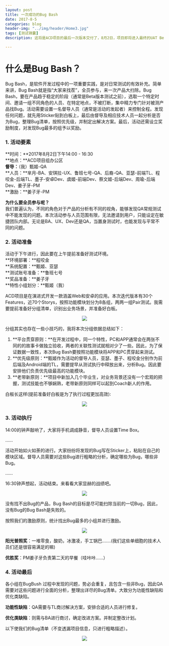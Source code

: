 ```yaml
---
layout: post
title: 一次成功的Bug Bash
date: 2017-8-5
categories: blog
header-img: "../img/header/Home3.jpg"
tags: [测试锦囊]
description: 这将是ACD项目的最后一次版本交付了，8月2日，项目即将进入最终的UAT Beta版本测试。本着高质量交付的目标，在最好的时机，我们完成了一次成功的Bug Bash。

---
```


# 什么是Bug Bash？

Bug Bash，是软件开发过程中的一项重要实践，是对日常测试的有效补充。简单来讲，Bug Bash就是指“大家来找茬”，全员参与，来一次产品大扫除。Bug Bash，要在产品趋于稳定的阶段（通常是Beta版本测试之前），选取一个特定时间、邀请一组不同角色的人员、在特定地点，不被打断，集中精力专门针对被测产品找Bug。活动需要设置一名督导人员（通常是活动的发起者）来控制全程。发现任何问题，就先用Sticker贴到白板上，最后由督导及相应技术人员一起分析是否为Bug，整理Bug清单，按照优先级，并制定出解决方案。最后，活动还需设立奖励制度，对发现Bug最多的组予以奖励。

### 1. 活动要素

**时间：**2017年8月2日下午14:00 - 16:30<br>
**地点：**ACD项目组办公区<br>
**督导：**（我）甄姬-QA<br>
**人员：**芈月-BA、安琪拉-UX、鲁班七号-QA、后裔-QA、亚瑟-前端TL、程咬金-后端TL、墨子-安卓Dev、虞姬-前端Dev、蔡文姬-后端Dev、周瑜-后端Dev、姜子牙-PM<br>
**激励：**姜子牙-PM<br>

**为什么要全员参与呢？**<br>
我们普遍认为，不同的角色对于产品的分析有不同的视角，能够发现QA常规测试中不能发现的问题。本次活动参与人员范围有限，无法邀请到用户，只能设定在敏捷团队内部。无论是BA、UX、Dev还是QA，当置身测试时，也能发现与平常不同的问题。


### 2. 活动准备

活动于下午进行，因此要在上午提前准备好测试环境。<br>
**环境部署：**程咬金<br>
**系统配置：**甄姬、亚瑟<br>
**测试账号准备：**鲁班七号<br>
**奖品准备：**姜子牙<br>
**特性小组划分：**甄姬（我）<br>

ACD项目是在演进式开发一款涵盖Web和安卓的应用。本次迭代版本有30个Features，近70个Storys，按照功能模块划分为8各组，两两一组Pair测试。我需要提前准备好分组清单，识别出业务场景，并准备好白板。

<center>
    <p><img src="{{site.baseurl }}/img/web-testing/image-015.jpg" align="center"></p>
</center>

分组其实也存在一些小技巧的，我将本次分组依据总结如下：<br>

1. **平台贯穿原则：**在开发过程中，同一个特性，PC和APP通常会在两张不同的的故事卡做独立验收，两者的关联性测试就相对少了一些。因此，为了保证数据一致性，本次Bug Bash要按照功能模块将APP和PC贯穿起来测试。
2. **优先级原则：**甄姬作为活动的督导人员，亚瑟、墨子、程咬金分别作为前后端及Android端的TL，需要提早从测试执行中释放出来，分析Bug。因此要安排他们负责优先级最高的功能模块。
3. **老带新原则：**项目中新加入几个毕业生，对业务背景还没有一个宏观的把握，测试技能也不够娴熟，老带新原则同样可以起到Coach新人的作用。

白板长这样(提前准备好白板是为了执行过程更加高效):
<center>
    <p><img src="{{site.baseurl }}/img/web-testing/image-016.jpg" align="center"></p>
</center>

### 3. 活动执行

14:00的钟声敲响了，大家将手机调成静音，督导人员设置Time Box。

……

活动开始如火如荼的进行。大家纷纷将发现的Bug写在Sticker上，粘贴在自己的模块区域。督导人员需要对这些Bug进行粗略的分析，确定哪些为Bug，哪些非Bug。

……

16:30钟声想起，活动结束。来看看大家显赫的战绩吧。

<center>
    <p><img src="{{site.baseurl }}/img/web-testing/image-017.jpg" align="center"></p>
</center>

没有找不出Bug的产品，Bug Bash的目标是尽可能扫除当前的一切Bug，因此，没有Bug的Bug Bash是失败的。


按照我们的激励原则，统计找出Bug最多的小组并进行激励。

<center>
    <p><img src="{{site.baseurl }}/img/web-testing/image-018.jpg" align="center"></p>
</center>

**阳光普照奖**：一堆零食，酸奶，冰激凌，手工锅巴.......(我们这些单细胞的技术人员们还是很容易满足的嘛)

**优胜奖**：PM姜子牙负责第二天的早餐（哇咔咔......）


### 4. 活动最后

各小组在BugBush 过程中发现的问题，势必会重复，且包含一些非Bug，因此QA需要对这些问题进行全面的分析，整理出详尽的Bug清单。大致分为功能性缺陷和优化类缺陷。

**功能性缺陷**：QA需要与TL商讨解决方案，安排合适的人员进行修复。

**优化类缺陷**：则需与BA进行商讨，确定改进方案。并制定整改计划。

以下使我们的Bug清单（不变透漏项目信息，只进行粗略描述）。

<center>
    <p><img src="{{site.baseurl }}/img/web-testing/image-019.jpg" align="center"></p>
</center>

